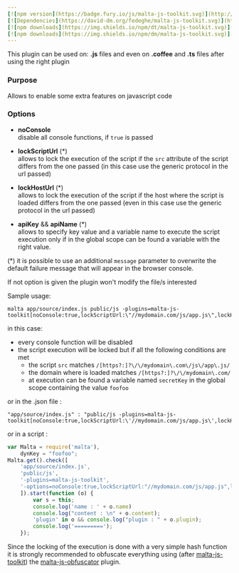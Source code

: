 ```yaml
---
[![npm version](https://badge.fury.io/js/malta-js-toolkit.svg)](http://badge.fury.io/js/malta-js-toolkit)
[![Dependencies](https://david-dm.org/fedeghe/malta-js-toolkit.svg)](https://david-dm.org/fedeghe/malta-js-toolkit)
[![npm downloads](https://img.shields.io/npm/dt/malta-js-toolkit.svg)](https://npmjs.org/package/malta-js-toolkit)
[![npm downloads](https://img.shields.io/npm/dm/malta-js-toolkit.svg)](https://npmjs.org/package/malta-js-toolkit)  
---  
```


This plugin can be used on: **.js** files and even on **.coffee** and **.ts** files after using the right plugin

### Purpose  
Allows to enable some extra features on javascript code

### Options  

- __noConsole__    
disable all console functions, if `true` is passed  

- __lockScriptUrl__ (*)  
allows to lock the execution of the script if the `src` attribute of the script differs from the one passed (in this case use the generic protocol in the url passed)  

- __lockHostUrl__ (*)  
allows to lock the execution of the script if the host where the script is loaded differs from the one passed (even in this case use the generic protocol in the url passed)  

- __apiKey__ && __apiName__ (*)  
allows to specify key value and a variable name to execute the script execution only if in the global scope can be found a variable with the right value.

(*) it is possible to use an additional `message` parameter to overwrite the default failure message that will appear in the browser console.  

If not option is given the plugin won't modify the file/s interested

Sample usage:  
```
malta app/source/index.js public/js -plugins=malta-js-toolkit[noConsole:true,lockScriptUrl:\"//mydomain.com/js/app.js\",lockHostUrl:\"//mydomain.com\",apiName:\"secretKey\",apiKey:\"foofoo\"]
```
in this case:  
- every console function will be disabled  
- the script execution will be locked but if all the following conditions are met  
	- the script `src` matches `/[https?:]?\/\/mydomain\.com\/js\/app\.js/`  
	- the domain where is loaded matches `/[https?:]?\/\/mydomain\.com/`
    - at execution can be found a variable named `secretKey` in the global scope containing the value `foofoo`

or in the .json file :
```
"app/source/index.js" : "public/js -plugins=malta-js-toolkit[noConsole:true,lockScriptUrl:\'//mydomain.com/js/app.js\',lockHostUrl:\'//mydomain.com\',apiName:\'secretKey\',apiKey:\'foofoo\']"
```
or in a script : 
``` js
var Malta = require('malta'),
    dynKey = "foofoo";
Malta.get().check([
    'app/source/index.js',
    'public/js',
    '-plugins=malta-js-toolkit',
    '-options=noConsole:true,lockScriptUrl:"//mydomain.com/js/app.js",lockHostUrl:"//mydomain.com",apiName:"secretKey",apiKey:"' + dynKey + '"'
    ]).start(function (o) {
        var s = this;
        console.log('name : ' + o.name)
        console.log("content : \n" + o.content);
        'plugin' in o && console.log("plugin : " + o.plugin);
        console.log('=========');
    });
```
Since the locking of the execution is done with a very simple hash function it is strongly recommended to obfuscate everything using (after [malta-js-toolkit][0]) the [malta-js-obfuscator][1] plugin.


[0]: https://www.npmjs.com/package/malta-js-toolkit
[1]: https://www.npmjs.com/package/malta-js-obfuscator
